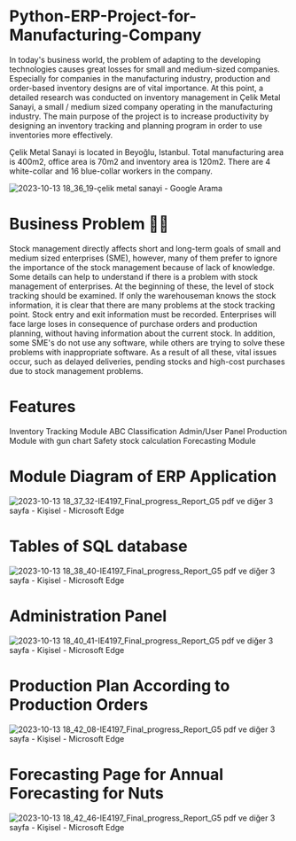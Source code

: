# Python-ERP-Project-for-Manufacturing-Company

In today's business world, the problem of adapting to the developing technologies 
causes great losses for small and medium-sized companies. Especially for companies in the 
manufacturing industry, production and order-based inventory designs are of vital 
importance. At this point, a detailed research was conducted on inventory management in 
Çelik Metal Sanayi, a small / medium sized company operating in the manufacturing 
industry. The main purpose of the project is to increase productivity by designing an 
inventory tracking and planning program in order to use inventories more effectively.


Çelik Metal Sanayi is located in Beyoğlu, Istanbul. Total manufacturing area is 
400m2, office area is 70m2 and inventory area is 120m2. There are 4 white-collar and 16 
blue-collar workers in the company.

![2023-10-13 18_36_19-çelik metal sanayi - Google Arama](https://github.com/oktaydoganyildiz/Customer-Segmentation-with-RFM/assets/70387935/bfa80866-ba56-4471-8c61-fadef9ac1cea)


# Business Problem 👩‍💻
Stock management directly affects short and long-term goals of small and medium 
sized enterprises (SME), however, many of them prefer to ignore the importance of the stock 
management because of lack of knowledge. Some details can help to understand if there is 
a problem with stock management of enterprises. At the beginning of these, the level of stock 
tracking should be examined. If only the warehouseman knows the stock information, it is 
clear that there are many problems at the stock tracking point. Stock entry and exit 
information must be recorded. Enterprises will face large loses in consequence of purchase 
orders and production planning, without having information about the current stock. In 
addition, some SME's do not use any software, while others are trying to solve these 
problems with inappropriate software. As a result of all these, vital issues occur, such as 
delayed deliveries, pending stocks and high-cost purchases due to stock management 
problems.

# Features
Inventory Tracking Module
ABC Classification
Admin/User Panel
Production Module with gun chart
Safety stock calculation
Forecasting Module


# Module Diagram of ERP Application
![2023-10-13 18_37_32-IE4197_Final_progress_Report_G5 pdf ve diğer 3 sayfa - Kişisel - Microsoft​ Edge](https://github.com/oktaydoganyildiz/Customer-Segmentation-with-RFM/assets/70387935/3c98e21b-aefd-419f-bbcf-fbbb2f9e21ae)

 # Tables of SQL database
![2023-10-13 18_38_40-IE4197_Final_progress_Report_G5 pdf ve diğer 3 sayfa - Kişisel - Microsoft​ Edge](https://github.com/oktaydoganyildiz/Customer-Segmentation-with-RFM/assets/70387935/f502d62f-5529-454a-aa3e-c2e6aaacec91)

# Administration Panel
![2023-10-13 18_40_41-IE4197_Final_progress_Report_G5 pdf ve diğer 3 sayfa - Kişisel - Microsoft​ Edge](https://github.com/oktaydoganyildiz/Customer-Segmentation-with-RFM/assets/70387935/d66a5de4-8e18-4814-882f-00e4ed841c6e)

# Production Plan According to Production Orders
![2023-10-13 18_42_08-IE4197_Final_progress_Report_G5 pdf ve diğer 3 sayfa - Kişisel - Microsoft​ Edge](https://github.com/oktaydoganyildiz/Customer-Segmentation-with-RFM/assets/70387935/39419f1e-7780-46f5-a94e-699e7f18bd80)

# Forecasting Page for Annual Forecasting for Nuts
![2023-10-13 18_42_46-IE4197_Final_progress_Report_G5 pdf ve diğer 3 sayfa - Kişisel - Microsoft​ Edge](https://github.com/oktaydoganyildiz/Customer-Segmentation-with-RFM/assets/70387935/bd1c99e0-39a5-46a7-a664-146c046f8b70)



